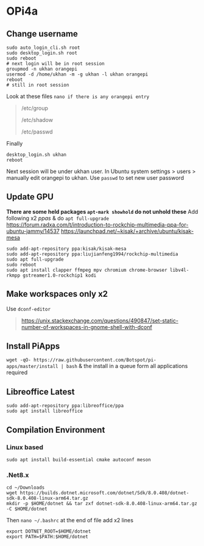 # OPi4a
## Change username 
```
sudo auto_login_cli.sh root
sudo desktop_login.sh root
sudo reboot
# next login will be in root session
groupmod -n ukhan orangepi
usermod -d /home/ukhan -m -g ukhan -l ukhan orangepi
reboot
# still in root session
```
Look at these files `nano if there is any orangepi entry`
> /etc/group
> 
> /etc/shadow
> 
> /etc/passwd

Finally 
```
desktop_login.sh ukhan
reboot
```
Next session will be under ukhan user. In Ubuntu system settings > users > manually edit orangepi to ukhan. Use `passwd` to set new user password
## Update GPU
**There are some held packages `apt-mark showhold` do not unhold these**
Add following x2 *ppas* & do `apt full-upgrade`
https://forum.radxa.com/t/introduction-to-rockchip-multimedia-ppa-for-ubuntu-jammy/14537
https://launchpad.net/~kisak/+archive/ubuntu/kisak-mesa
```
sudo add-apt-repository ppa:kisak/kisak-mesa
sudo add-apt-repository ppa:liujianfeng1994/rockchip-multimedia
sudo apt full-upgrade
sudo reboot
sudo apt install clapper ffmpeg mpv chromium chrome-browser libv4l-rkmpp gstreamer1.0-rockchip1 kodi
```
## Make workspaces only x2
Use `dconf-editor`
> https://unix.stackexchange.com/questions/490847/set-static-number-of-workspaces-in-gnome-shell-with-dconf
## Install PiApps
`wget -qO- https://raw.githubusercontent.com/Botspot/pi-apps/master/install | bash` & the install in a queue form all applications required

## Libreoffice Latest
```
sudo add-apt-repository ppa:libreoffice/ppa
sudo apt install libreoffice
````
## Compilation Environment
### Linux based
`sudo apt install build-essential cmake autoconf meson`
### .Net8.x
```
cd ~/Downloads
wget https://builds.dotnet.microsoft.com/dotnet/Sdk/8.0.408/dotnet-sdk-8.0.408-linux-arm64.tar.gz
mkdir -p $HOME/dotnet && tar zxf dotnet-sdk-8.0.408-linux-arm64.tar.gz -C $HOME/dotnet
```
Then `nano ~/.bashrc` at the end of file add x2 lines
```
export DOTNET_ROOT=$HOME/dotnet
export PATH=$PATH:$HOME/dotnet
```

